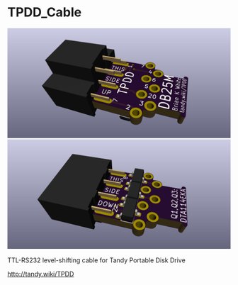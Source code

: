 # TPDD_Cable
![](TPDD_Cable_1.jpg)
![](TPDD_Cable_2.jpg)

TTL-RS232 level-shifting cable for Tandy Portable Disk Drive

<http://tandy.wiki/TPDD>
